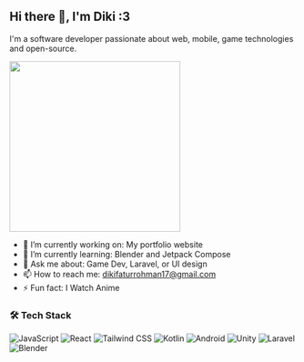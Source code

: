 ## Hi there :wave:, I'm Diki :3
I'm a software developer passionate about web, mobile, game technologies and open-source.

<img src="[https://media.giphy.com/media/abcd1234/giphy.gif](https://imgur.com/a/YQZM3RG)" width="300"/>


- 🔭 I’m currently working on: My portfolio website
- 🌱 I’m currently learning: Blender and Jetpack Compose
- 💬 Ask me about: Game Dev, Laravel, or UI design
- 📫 How to reach me: dikifaturrohman17@gmail.com
- ⚡ Fun fact: I Watch Anime

### 🛠 Tech Stack
![JavaScript](https://img.shields.io/badge/-JavaScript-333333?style=flat&logo=javascript)
![React](https://img.shields.io/badge/-React-333333?style=flat&logo=react)
![Tailwind CSS](https://img.shields.io/badge/-TailwindCSS-333333?style=flat&logo=tailwind-css)
![Kotlin](https://img.shields.io/badge/-Kotlin-333333?style=flat&logo=kotlin)
![Android](https://img.shields.io/badge/-Android-333333?style=flat&logo=android)
![Unity](https://img.shields.io/badge/-Unity-333333?style=flat&logo=unity)
![Laravel](https://img.shields.io/badge/-Laravel-333333?style=flat&logo=laravel)
![Blender](https://img.shields.io/badge/-Blender-333333?style=flat&logo=blender)

<!--
**DikiFaturrohman/DikiFaturrohman** is a ✨ _special_ ✨ repository because its `README.md` (this file) appears on your GitHub profile.

Here are some ideas to get you started:

- 🔭 I’m currently working on ...
- 🌱 I’m currently learning ...
- 👯 I’m looking to collaborate on ...
- 🤔 I’m looking for help with ...
- 💬 Ask me about ...
- 📫 How to reach me: ...
- 😄 Pronouns: ...
- ⚡ Fun fact: ...
-->

